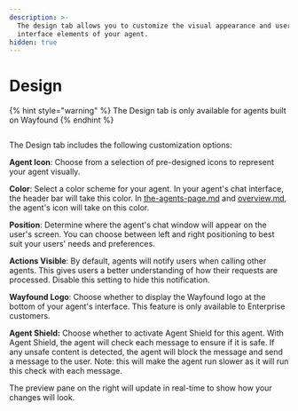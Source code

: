 ```yaml
---
description: >-
  The design tab allows you to customize the visual appearance and user
  interface elements of your agent.
hidden: true
---
```


# Design

{% hint style="warning" %}
The Design tab is only available for agents built on Wayfound
{% endhint %}



<figure><img src="../../.gitbook/assets/Screenshot 2024-12-23 at 11.09.01 AM.png" alt=""><figcaption></figcaption></figure>



The Design tab includes the following customization options:

**Agent Icon**: Choose from a selection of pre-designed icons to represent your agent visually.

**Color**: Select a color scheme for your agent. In your agent's chat interface, the header bar will take this color. In [the-agents-page.md](../the-agents-page.md "mention") and [overview.md](../../manager/overview.md "mention"), the agent's icon will take on this color.

**Position**: Determine where the agent's chat window will appear on the user's screen. You can choose between left and right positioning to best suit your users' needs and preferences.

**Actions Visible**: By default, agents will notify users when calling other agents. This gives users a better understanding of how their requests are processed. Disable this setting to hide this notification.

**Wayfound Logo**: Choose whether to display the Wayfound logo at the bottom of your agent's interface. This feature is only available to Enterprise customers.

**Agent Shield:** Choose whether to activate Agent Shield for this agent. With Agent Shield, the agent will check each message to ensure if it is safe. If any unsafe content is detected, the agent will block the message and send a message to the user. Note: this will make the agent run slower as it will run this check with each message.

The preview pane on the right will update in real-time to show how your changes will look.

